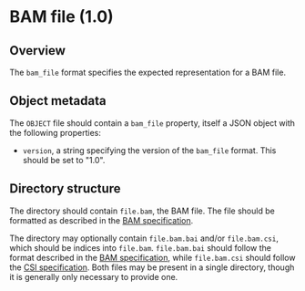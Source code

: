 

# BAM file (1.0)

## Overview

The `bam_file` format specifies the expected representation for a BAM file.

## Object metadata

The `OBJECT` file should contain a `bam_file` property, itself a JSON object with the following properties:

- `version`, a string specifying the version of the `bam_file` format.
  This should be set to "1.0".

## Directory structure

The directory should contain `file.bam`, the BAM file.
The file should be formatted as described in the [BAM specification](https://samtools.github.io/hts-specs/SAMv1.pdf).

The directory may optionally contain `file.bam.bai` and/or `file.bam.csi`, which should be indices into `file.bam`.
`file.bam.bai` should follow the format described in the [BAM specification](https://samtools.github.io/hts-specs/SAMv1.pdf),
while `file.bam.csi` should follow the [CSI specification](https://samtools.github.io/hts-specs/CSIv1.pdf).
Both files may be present in a single directory, though it is generally only necessary to provide one.
